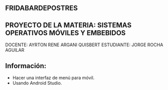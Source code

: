 ## FRIDABARDEPOSTRES

## PROYECTO DE LA MATERIA: SISTEMAS OPERATIVOS MÓVILES Y EMBEBIDOS
DOCENTE: AYRTON RENE ARGANI QUISBERT
ESTUDIANTE: JORGE ROCHA AGUILAR

## Información:
* Hacer una interfaz de menú para móvil.
* Usando Android Studio.
